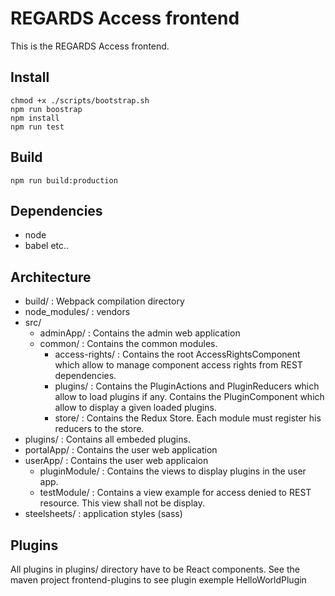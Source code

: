 # REGARDS Access frontend

This is the REGARDS Access frontend.

## Install

```
chmod +x ./scripts/bootstrap.sh
npm run boostrap
npm install
npm run test
```

## Build

```
npm run build:production
```

## Dependencies

- node
- babel etc..

## Architecture

- build/ : Webpack compilation directory
- node_modules/ : vendors
- src/
  - adminApp/ : Contains the admin web application
  - common/ : Contains the common modules.
    - access-rights/ :
    Contains the root AccessRightsComponent which allow to manage component access rights from REST dependencies.
    - plugins/ :
    Contains the PluginActions and PluginReducers which allow to load plugins if any.
    Contains the PluginComponent which allow to display a given loaded plugins.
    - store/ :
    Contains the Redux Store. Each module must register his reducers to the store.
- plugins/ : Contains all embeded plugins.
- portalApp/ : Contains the user web application
- userApp/ : Contains the user web applicaion
    - pluginModule/ :
    Contains the views to display plugins in the user app.
    - testModule/ :
    Contains a view example for access denied to REST resource.
    This view shall not be display.
- steelsheets/ : application styles (sass)


## Plugins


All plugins in plugins/ directory have to be React components.
See the maven project frontend-plugins to see plugin exemple HelloWorldPlugin
